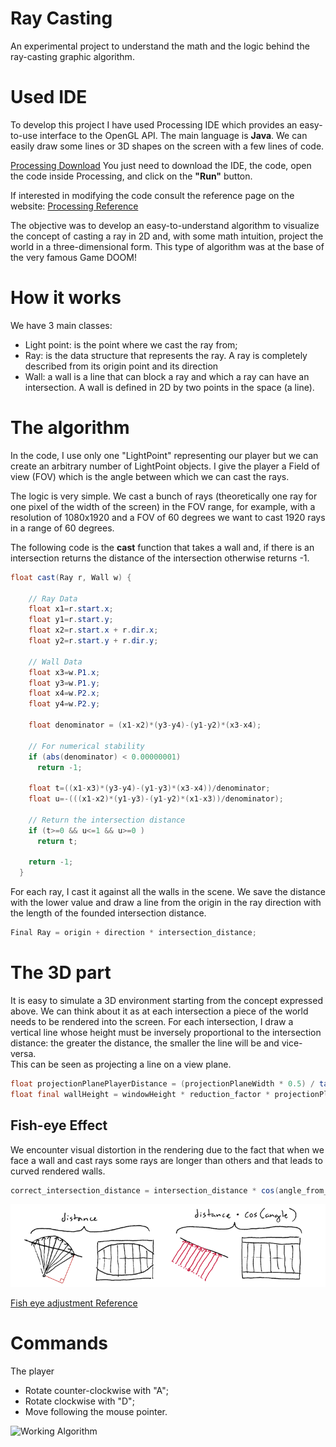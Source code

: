 # Ray Casting
An experimental project to understand the math and the logic behind the ray-casting graphic algorithm.

# Used IDE
To develop this project I have used Processing IDE which provides an easy-to-use interface to the OpenGL API.
The main language is **Java**. We can easily draw some lines or 3D shapes on the screen with a few lines of code.

[Processing Download](https://processing.org/download)
You just need to download the IDE, the code, open the code inside Processing, and click on the **"Run"** button.

If interested in modifying the code consult the reference page on the website:
[Processing Reference](https://processing.org/reference)

The objective was to develop an easy-to-understand algorithm to visualize the concept of casting a ray in 2D and, with some math intuition, project the world in a three-dimensional form. This type of algorithm was at the base of the very famous Game DOOM!

# How it works
We have 3 main classes:
- Light point: is the point where we cast the ray from;
- Ray: is the data structure that represents the ray. A ray is completely described from its origin point and its direction
- Wall: a wall is a line that can block a ray and which a ray can have an intersection. A wall is defined in 2D by two points in the space (a line).

# The algorithm 
In the code, I use only one "LightPoint" representing our player but we can create an arbitrary number of LightPoint objects. 
I give the player a Field of view (FOV) which is the angle between which we can cast the rays. 

The logic is very simple. We cast a bunch of rays (theoretically one ray for one pixel of the width of the screen) in the FOV range, for example, with a resolution of 1080x1920 and a FOV of 60 degrees we want to cast 1920 rays in a range of 60 degrees.

The following code is the **cast** function that takes a wall and, if there is an intersection returns the distance of the intersection otherwise returns -1.

```java
float cast(Ray r, Wall w) {

    // Ray Data
    float x1=r.start.x;
    float y1=r.start.y;
    float x2=r.start.x + r.dir.x;
    float y2=r.start.y + r.dir.y;

    // Wall Data
    float x3=w.P1.x;
    float y3=w.P1.y;
    float x4=w.P2.x;
    float y4=w.P2.y;

    float denominator = (x1-x2)*(y3-y4)-(y1-y2)*(x3-x4);

    // For numerical stability
    if (abs(denominator) < 0.00000001)
      return -1;

    float t=((x1-x3)*(y3-y4)-(y1-y3)*(x3-x4))/denominator;
    float u=-(((x1-x2)*(y1-y3)-(y1-y2)*(x1-x3))/denominator);

    // Return the intersection distance
    if (t>=0 && u<=1 && u>=0 )
      return t;

    return -1;
  }
```

For each ray, I cast it against all the walls in the scene. We save the distance with the lower value and draw a line from the origin in the ray direction with the length of the founded intersection distance.
```java
Final Ray = origin + direction * intersection_distance;
```

# The 3D part
It is easy to simulate a 3D environment starting from the concept expressed above.
We can think about it as at each intersection a piece of the world needs to be rendered into the screen. 
For each intersection, I draw a vertical line whose height must be inversely proportional to the intersection distance: the greater the distance, the smaller the line will be and vice-versa.  
This can be seen as projecting a line on a view plane.

```java
float projectionPlanePlayerDistance = (projectionPlaneWidth * 0.5) / tan(radians(FOV * 0.5));
float final wallHeight = windowHeight * reduction_factor * projectionPlanePlayerDistance / intersection_distance ;
```

## Fish-eye Effect
We encounter visual distortion in the rendering due to the fact that when we face a wall and cast rays some rays are longer than others and that leads to curved rendered walls.
```java
correct_intersection_distance = intersection_distance * cos(angle_from_player_direction);
```
![Fish eye adjustment](https://github.com/logicesecutor/RayCasting/blob/main/src/raycaster-distance.png)

[Fish eye adjustment Reference](https://www.playfuljs.com/a-first-person-engine-in-265-lines/)

# Commands
The player
- Rotate counter-clockwise with "A";
- Rotate clockwise with "D";
- Move following the mouse pointer.

<img src="https://github.com/logicesecutor/RayCasting/blob/main/src/final_results.gif" alt="Working Algorithm" width="800"/>




